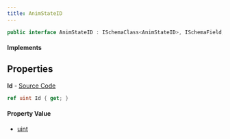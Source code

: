 ```yaml
---
title: AnimStateID
---
```


```csharp
public interface AnimStateID : ISchemaClass<AnimStateID>, ISchemaField, ISchemaClass, INativeHandle
```

#### Implements

## Properties

**Id** - [Source Code](https://github.com/swiftly-solution/swiftlys2/blob/main/managed/src/SwiftlyS2.Generated/Schemas/Interfaces/AnimStateID.cs#L16)

```csharp
ref uint Id { get; }
```

#### Property Value

- [uint](https://learn.microsoft.com/dotnet/api/system.uint32)

